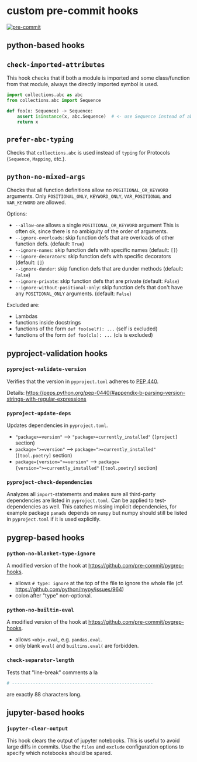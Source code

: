 # custom pre-commit hooks

[![pre-commit](https://img.shields.io/badge/pre--commit-enabled-brightgreen?logo=pre-commit)](https://github.com/pre-commit/pre-commit)

## python-based hooks

## `check-imported-attributes`

This hook checks that if both a module is imported and some class/function from that module, always the directly imported symbol is used.

```python
import collections.abc as abc
from collections.abc import Sequence

def foo(x: Sequence) -> Sequence:
    assert isinstance(x, abc.Sequence)  # <- use Sequence instead of abc.Sequence
    return x
```

## `prefer-abc-typing`

Checks that `collections.abc` is used instead of `typing` for Protocols (`Sequence`, `Mapping`, etc.).

## `python-no-mixed-args`

Checks that all function definitions allow no `POSITIONAL_OR_KEYWORD` arguments. Only `POSITIONAL_ONLY`, `KEYWORD_ONLY`, `VAR_POSITIONAL` and `VAR_KEYWORD` are allowed.

Options:

- `--allow-one` allows a single `POSITIONAL_OR_KEYWORD` argument
  This is often ok, since there is no ambiguity of the order of arguments.
- `--ignore-overloads`: skip function defs that are overloads of other function defs. (default: `True`)
- `--ignore-names`: skip function defs with specific names (default: `[]`)
- `--ignore-decorators`: skip function defs with specific decorators (default: `[]`)
- `--ignore-dunder`: skip function defs that are dunder methods (default: `False`)
- `--ignore-private`: skip function defs that are private (default: `False`)
- `--ignore-without-positional-only`: skip function defs that don't have any `POSITIONAL_ONLY` arguments. (default: `False`)

Excluded are:

- Lambdas
- functions inside docstrings
- functions of the form `def foo(self): ...` (self is excluded)
- functions of the form `def foo(cls): ...` (cls is excluded)

## pyproject-validation hooks

### `pyproject-validate-version`

Verifies that the version in `pyproject.toml` adheres to [PEP 440](https://www.python.org/dev/peps/pep-0440/).

Details: https://peps.python.org/pep-0440/#appendix-b-parsing-version-strings-with-regular-expressions

### `pyproject-update-deps`

Updates dependencies in `pyproject.toml`.

- `"package>=version"` ⟶ `"package>=currently_installed"` (`[project]` section)
- `package=">=version"` ⟶ `package=">=currently_installed"` (`[tool.poetry]` section)
- `package={version=">=version"` ⟶ `package={version=">=currently_installed"` (`[tool.poetry]` section)

### `pyproject-check-dependencies`

Analyzes all `import`-statements and makes sure all third-party dependencies are listed in `pyproject.toml`. Can be
applied to test-dependencies as well. This catches missing implicit dependencies, for example package `panads`
depends on `numpy` but numpy should still be listed in `pyproject.toml` if it is used explicitly.

## pygrep-based hooks

### `python-no-blanket-type-ignore`

A modified version of the hook at https://github.com/pre-commit/pygrep-hooks.

- allows `# type: ignore` at the top of the file to ignore the whole file (cf. https://github.com/python/mypy/issues/964)
- colon after "type" non-optional.

### `python-no-builtin-eval`

A modified version of the hook at https://github.com/pre-commit/pygrep-hooks.

- allows `<obj>.eval`, e.g. `pandas.eval`.
- only blank `eval(` and `builtins.eval(` are forbidden.

### `check-separator-length`

Tests that "line-break" comments a la

```python
# ------------------------------------------------------
```

are exactly 88 characters long.

## jupyter-based hooks

### `jupyter-clear-output`

This hook clears the output of jupyter notebooks. This is useful to avoid large diffs in commits. Use the `files`
and `exclude` configuration options to specify which notebooks should be spared.
